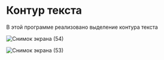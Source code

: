 # Контур текста
В этой программе реализовано выделение контура текста

![Снимок экрана (54)](https://github.com/maks2035/text_contur/assets/79210414/baab62fb-f101-46e9-89f3-1a131ce47258)

![Снимок экрана (53)](https://github.com/maks2035/text_contur/assets/79210414/5d235cf5-0e71-493f-90fc-b7e5dfea8e82)
